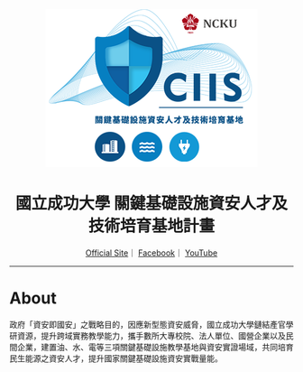 <center>
    <img src="./assets/NCKU-CIIS_280pxH.png">
    <h1>國立成功大學 關鍵基礎設施資安人才及技術培育基地計畫</h1>
</center>

<center>
    <a href="https://ciis.cc.ncku.edu.tw/">Official Site</a>｜
    <a href="https://www.facebook.com/people/%E5%9C%8B%E7%AB%8B%E6%88%90%E5%8A%9F%E5%A4%A7%E5%AD%B8-%E9%97%9C%E9%8D%B5%E5%9F%BA%E7%A4%8E%E8%A8%AD%E6%96%BD%E8%B3%87%E5%AE%89%E4%BA%BA%E6%89%8D%E5%8F%8A%E6%8A%80%E8%A1%93%E5%9F%B9%E8%82%B2%E5%9F%BA%E5%9C%B0/100083088914511/">Facebook</a>｜
    <a href="https://www.youtube.com/@NCKUCIIS">YouTube</a>
</center>

---

# About

政府「資安即國安」之戰略目的，因應新型態資安威脅，國立成功大學鏈結產官學研資源，提升跨域實務教學能力，攜手數所大專校院、法人單位、國營企業以及民間企業，建置油、水、電等三項關鍵基礎設施教學基地與資安實證場域，共同培育民生能源之資安人才，提升國家關鍵基礎設施資安實戰量能。

